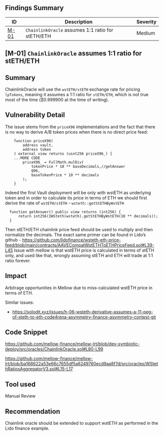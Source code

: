 ## Findings Summary

| ID | Description | Severity |
| - | - | - |
| [M-01](#m-01-chainlinkoracle-assumes-11-ratio-for-stetheth) |`ChainlinkOracle` assumes 1:1 ratio for stETH/ETH | Medium |

## [M-01] `ChainlinkOracle` assumes 1:1 ratio for stETH/ETH

## Summary

ChainlinkOracle will use the `wstETH/stETH` exchange rate for pricing `lpTokens`, meaning it assumes a 1:1 ratio for `stETH/ETH`, which is not true most of the time (**Ξ**0.999900 at the time of writing).

## Vulnerability Detail

The issue stems from the `priceX96` implementations and the fact that there is no way to derive A/B token prices when there is no direct price feed:

```solidity
    function priceX96(
        address vault,
        address token
    ) external view returns (uint256 priceX96_) {
    ...MORE CODE
        priceX96_ = FullMath.mulDiv(
            tokenPrice * 10 ** baseDecimals,//getAnswer
            Q96,
            baseTokenPrice * 10 ** decimals
        );
    }
```

Indeed the first Vault deployment will be only with wstETH as underlying token and in order to calculate its price in terms of ETH we should first derive the rate of `wstETH/stETH` - `wsteth::getStETHByWstETH`

```solidity
  function getAnswer() public view returns (int256) {
      return int256(IWSteth(wsteth).getStETHByWstETH(10 ** decimals));
  }
```

Then stETH/ETH chainlink price feed should be used to multiply and then normalize the decimals. The exact same primer can be found in Lido’s github - https://github.com/lidofinance/wsteth-eth-price-feed/blob/main/contracts/AAVECompatWstETHToETHPriceFeed.sol#L39-L45
Issue with mellow is that wstETH price is calculated in terms of stETH only, and used like that, wrongly assuming stETH and ETH will trade at 1:1 ratio forever. 

## Impact

Arbitrage opportunities in Mellow due to miss-calculated wstETH price in terms of ETH.

Similar issues:

- https://solodit.xyz/issues/h-06-wsteth-derivative-assumes-a-11-peg-of-steth-to-eth-code4rena-asymmetry-finance-asymmetry-contest-git

## Code Snippet

https://github.com/mellow-finance/mellow-lrt/blob/dev-symbiotic-deploy/src/oracles/ChainlinkOracle.sol#L80-L99

https://github.com/mellow-finance/mellow-lrt/blob/ba168622a53e66c7655df5a6249760ecd9aa8f7d/src/oracles/WStethRatiosAggregatorV3.sol#L15-L17

## Tool used

Manual Review

## Recommendation

Chainlink oracle should be extended to support wstETH as performed in the Lido finance example.